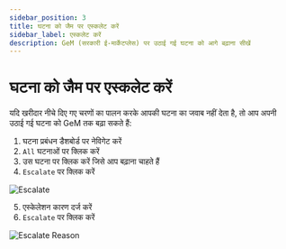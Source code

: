 ```yaml
---
sidebar_position: 3
title: घटना को जैम पर एस्कलेट करें
sidebar_label: एस्कलेट करें
description: GeM (सरकारी ई-मार्केटप्लेस) पर उठाई गई घटना को आगे बढ़ाना सीखें
---
```


# घटना को जैम पर एस्कलेट करें
यदि खरीदार नीचे दिए गए चरणों का पालन करके आपकी घटना का जवाब नहीं देता है, तो आप अपनी उठाई गई घटना को GeM तक बढ़ा सकते हैं:
1. घटना प्रबंधन डैशबोर्ड पर नेविगेट करें
2. `All` घटनाओं पर क्लिक करें
3. उस घटना पर क्लिक करें जिसे आप बढ़ाना चाहते हैं
4. `Escalate` पर क्लिक करें

![Escalate](/img/doc/incidents/escalate.jpg)

5. एस्केलेशन कारण दर्ज करें
6. `Escalate` पर क्लिक करें

![Escalate Reason](/img/doc/incidents/escalation.jpg)
